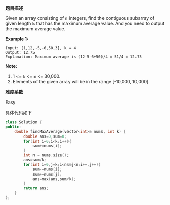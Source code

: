 **题目描述**   

Given an array consisting of `n` integers, find the contiguous subarray of given length `k` that has the maximum average value. And you need to output the maximum average value.

**Example 1:**

```
Input: [1,12,-5,-6,50,3], k = 4
Output: 12.75
Explanation: Maximum average is (12-5-6+50)/4 = 51/4 = 12.75
```

 

**Note:**

1. 1 <= `k` <= `n` <= 30,000.
2. Elements of the given array will be in the range [-10,000, 10,000].

**难度系数**    

Easy

具体代码如下

```c++
class Solution {
public:
    double findMaxAverage(vector<int>& nums, int k) {
        double ans=0,sum=0;
        for(int i=0;i<k;i++){
            sum+=nums[i];
        }
        int n = nums.size();
        ans=sum/k;
        for(int i=0,j=k;i<n&&j<n;i++,j++){
            sum-=nums[i];
            sum+=nums[j];
            ans=max(ans,sum/k);
        }
        return ans;
    }
};
```